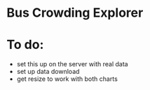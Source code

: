 # Bus Crowding Explorer

# To do:
 - set this up on the server with real data
 - set up data download
 - get resize to work with both charts
